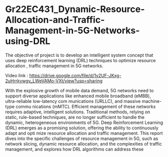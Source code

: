 # Gr22EC431_Dynamic-Resource-Allocation-and-Traffic-Management-in-5G-Networks-using-DRL
The objective of project is to develop an intelligent system concept that uses deep reinforcement learning (DRL) techniques to optimize resource allocation , traffic management in 5G networks. 

Video link : https://drive.google.com/file/d/1v2UF-JKxg-2uHrrkywgv_LWeVAMo-VXt/view?usp=sharing 

 With the explosive growth of mobile data demand, 5G
 networks need to support diverse applications like enhanced
 mobile broadband (eMBB), ultra-reliable low-latency com
munications (URLLC), and massive machine-type commu
nications (mMTC). Efficient management of these networks
 requires adaptive, intelligent solutions. Traditional methods,
 relying on static, rule-based techniques, are no longer sufficient
 to handle the dynamic, heterogeneous environments of 5G.
 Deep Reinforcement Learning (DRL) emerges as a promising
 solution, offering the ability to continuously adapt and opti
mize resource allocation and traffic management. This report
 dives into the specific challenges of resource management
 in 5G, such as network slicing, dynamic resource allocation,
 and the complexities of traffic management, and explores how
 DRL algorithms can address these
